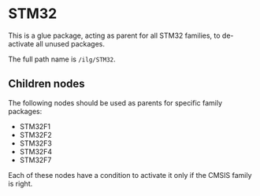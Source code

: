 # STM32

This is a glue package, acting as parent for all STM32 families, 
to de-activate all unused packages.

The full path name is `/ilg/STM32`.

## Children nodes

The following nodes should be used as parents for specific family packages:

* STM32F1
* STM32F2
* STM32F3
* STM32F4
* STM32F7

Each of these nodes have a condition to activate it only if the CMSIS family is right.
